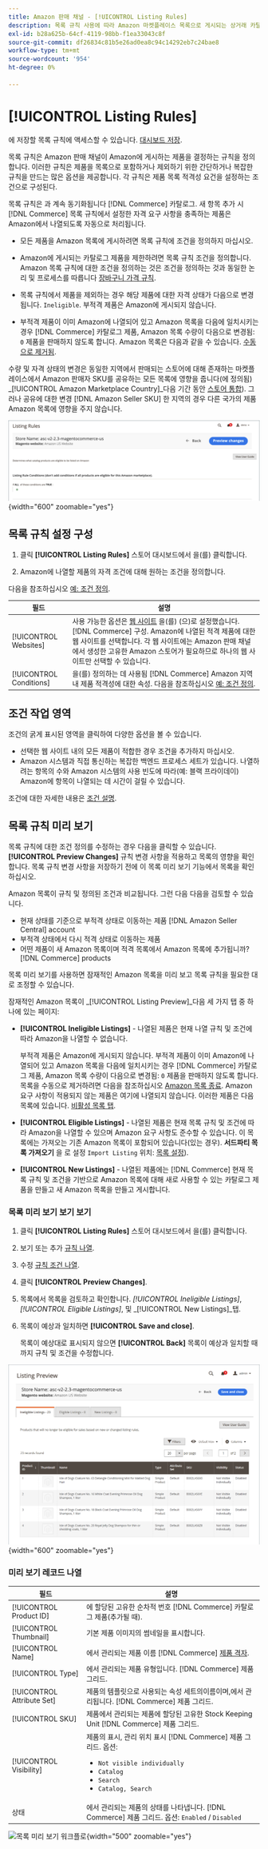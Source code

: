```yaml
---
title: Amazon 판매 채널 - [!UICONTROL Listing Rules]
description: 목록 규칙 사용에 따라 Amazon 마켓플레이스 목록으로 게시되는 상거래 카탈로그 제품이 결정됩니다.
exl-id: b28a625b-64cf-4119-98bb-f1ea33043c8f
source-git-commit: df26834c81b5e26ad0ea8c94c14292eb7c24bae8
workflow-type: tm+mt
source-wordcount: '954'
ht-degree: 0%

---
```


# [!UICONTROL Listing Rules]

에 저장할 목록 규칙에 액세스할 수 있습니다. [대시보드 저장](./amazon-store-dashboard.md).

목록 규칙은 Amazon 판매 채널이 Amazon에 게시하는 제품을 결정하는 규칙을 정의합니다. 이러한 규칙은 제품을 목록으로 포함하거나 제외하기 위한 간단하거나 복잡한 규칙을 만드는 많은 옵션을 제공합니다. 각 규칙은 제품 목록 적격성 요건을 설정하는 조건으로 구성된다.

목록 규칙은 과 계속 동기화됩니다 [!DNL Commerce] 카탈로그. 새 항목 추가 시 [!DNL Commerce] 목록 규칙에서 설정한 자격 요구 사항을 충족하는 제품은 Amazon에서 나열되도록 자동으로 처리됩니다.

- 모든 제품을 Amazon 목록에 게시하려면 목록 규칙에 조건을 정의하지 마십시오.

- Amazon에 게시되는 카탈로그 제품을 제한하려면 목록 규칙 조건을 정의합니다. Amazon 목록 규칙에 대한 조건을 정의하는 것은 조건을 정의하는 것과 동일한 논리 및 프로세스를 따릅니다 [장바구니 가격 규칙](https://experienceleague.adobe.com/docs/commerce-admin/marketing/promotions/cart-rules/price-rules-cart.html).

- 목록 규칙에서 제품을 제외하는 경우 해당 제품에 대한 자격 상태가 다음으로 변경됩니다. `Ineligible`. 부적격 제품은 Amazon에 게시되지 않습니다.

- 부적격 제품이 이미 Amazon에 나열되어 있고 Amazon 목록을 다음에 일치시키는 경우 [!DNL Commerce] 카탈로그 제품, Amazon 목록 수량이 다음으로 변경됨: `0` 제품을 판매하지 않도록 합니다. Amazon 목록은 다음과 같을 수 있습니다. [수동으로 제거됨](./end-listings-manually.md).

수량 및 자격 상태의 변경은 동일한 지역에서 판매되는 스토어에 대해 존재하는 마켓플레이스에서 Amazon 판매자 SKU를 공유하는 모든 목록에 영향을 줍니다(에 정의됨) _[!UICONTROL Amazon Marketplace Country]_다음 기간 동안 [스토어 통합](./store-integration.md)). 그러나 공유에 대한 변경 [!DNL Amazon Seller SKU] 한 지역의 경우 다른 국가의 제품 Amazon 목록에 영향을 주지 않습니다.

![규칙 나열](assets/ob-listing-rules.png){width="600" zoomable="yes"}

## 목록 규칙 설정 구성

1. 클릭 **[!UICONTROL Listing Rules]** 스토어 대시보드에서 을(를) 클릭합니다.

1. Amazon에 나열할 제품의 자격 조건에 대해 원하는 조건을 정의합니다.

다음을 참조하십시오 [예: 조건 정의](./ob-define-condition-example.md).

| 필드 | 설명 |
|---|---|
| [!UICONTROL Websites] | 사용 가능한 옵션은 [웹 사이트](https://experienceleague.adobe.com/docs/commerce-admin/start/setup/websites-stores-views.html) 을(를) (으)로 설정했습니다. [!DNL Commerce] 구성. Amazon에 나열된 적격 제품에 대한 웹 사이트를 선택합니다. 각 웹 사이트에는 Amazon 판매 채널에서 생성한 고유한 Amazon 스토어가 필요하므로 하나의 웹 사이트만 선택할 수 있습니다. |
| [!UICONTROL Conditions] | 을(를) 정의하는 데 사용됨 [!DNL Commerce] Amazon 지역 내 제품 적격성에 대한 속성. 다음을 참조하십시오 [예: 조건 정의](./ob-define-condition-example.md). |

## 조건 작업 영역

조건의 굵게 표시된 영역을 클릭하여 다양한 옵션을 볼 수 있습니다.

- 선택한 웹 사이트 내의 모든 제품이 적합한 경우 조건을 추가하지 마십시오.
- Amazon 시스템과 직접 통신하는 복잡한 백엔드 프로세스 세트가 있습니다. 나열하려는 항목의 수와 Amazon 시스템의 사용 빈도에 따라(예: 블랙 프라이데이) Amazon에 항목이 나열되는 데 시간이 걸릴 수 있습니다.

조건에 대한 자세한 내용은 [조건 설명](https://experienceleague.adobe.com/docs/commerce-admin/marketing/promotions/cart-rules/price-rules-cart.html).

## 목록 규칙 미리 보기

목록 규칙에 대한 조건 정의를 수정하는 경우 다음을 클릭할 수 있습니다. **[!UICONTROL Preview Changes]** 규칙 변경 사항을 적용하고 목록의 영향을 확인합니다. 목록 규칙 변경 사항을 저장하기 전에 이 목록 미리 보기 기능에서 목록을 확인하십시오.

Amazon 목록이 규칙 및 정의된 조건과 비교됩니다. 그런 다음 다음을 검토할 수 있습니다.

- 현재 상태를 기준으로 부적격 상태로 이동하는 제품 [!DNL Amazon Seller Central] account
- 부적격 상태에서 다시 적격 상태로 이동하는 제품
- 어떤 제품이 새 Amazon 목록이며 적격 목록에서 Amazon 목록에 추가됩니까? [!DNL Commerce] products

목록 미리 보기를 사용하면 잠재적인 Amazon 목록을 미리 보고 목록 규칙을 필요한 대로 조정할 수 있습니다.

잠재적인 Amazon 목록이 _[!UICONTROL Listing Preview]_다음 세 가지 탭 중 하나에 있는 페이지:

- **[!UICONTROL Ineligible Listings]** - 나열된 제품은 현재 나열 규칙 및 조건에 따라 Amazon을 나열할 수 없습니다.

   부적격 제품은 Amazon에 게시되지 않습니다. 부적격 제품이 이미 Amazon에 나열되어 있고 Amazon 목록을 다음에 일치시키는 경우 [!DNL Commerce] 카탈로그 제품, Amazon 목록 수량이 다음으로 변경됨: `0` 제품을 판매하지 않도록 합니다. 목록을 수동으로 제거하려면 다음을 참조하십시오 [Amazon 목록 종료](./end-listings-manually.md). Amazon 요구 사항이 적용되지 않는 제품은 여기에 나열되지 않습니다. 이러한 제품은 다음 목록에 있습니다. [비활성 목록 탭](./inactive-listings.md).

- **[!UICONTROL Eligible Listings]** - 나열된 제품은 현재 목록 규칙 및 조건에 따라 Amazon을 나열할 수 있으며 Amazon 요구 사항도 준수할 수 있습니다. 이 목록에는 가져오는 기존 Amazon 목록이 포함되어 있습니다(있는 경우). **서드파티 목록 가져오기** 을 로 설정 `Import Listing` 위치: [목록 설정](./third-party-listing-settings.md)).

- **[!UICONTROL New Listings]** - 나열된 제품에는 [!DNL Commerce] 현재 목록 규칙 및 조건을 기반으로 Amazon 목록에 대해 새로 사용할 수 있는 카탈로그 제품을 만들고 새 Amazon 목록을 만들고 게시합니다.

### 목록 미리 보기 보기 보기

1. 클릭 **[!UICONTROL Listing Rules]** 스토어 대시보드에서 을(를) 클릭합니다.

1. 보기 또는 추가 [규칙 나열](./listing-rules.md).

1. 수정 [규칙 조건 나열](./ob-define-condition-example.md).

1. 클릭 **[!UICONTROL Preview Changes]**.

1. 목록에서 목록을 검토하고 확인합니다. _[!UICONTROL Ineligible Listings]_,_[!UICONTROL Eligible Listings]_, 및 _[!UICONTROL New Listings]_탭.

1. 목록이 예상과 일치하면 **[!UICONTROL Save and close]**.

   목록이 예상대로 표시되지 않으면 **[!UICONTROL Back]** 목록이 예상과 일치할 때까지 규칙 및 조건을 수정합니다.

![목록 규칙 미리 보기](assets/amazon-listing-rule-preview.png){width="600" zoomable="yes"}

### 미리 보기 레코드 나열

| 필드 | 설명 |
|--- |--- |
| [!UICONTROL Product ID] | 에 할당된 고유한 순차적 번호 [!DNL Commerce] 카탈로그 제품(추가될 때). |
| [!UICONTROL Thumbnail] | 기본 제품 이미지의 썸네일을 표시합니다. |
| [!UICONTROL Name] | 에서 관리되는 제품 이름 [!DNL Commerce] [제품 격자](https://experienceleague.adobe.com/docs/commerce-admin/catalog/products/products-list.html). |
| [!UICONTROL Type] | 에서 관리되는 제품 유형입니다. [!DNL Commerce] 제품 그리드. |
| [!UICONTROL Attribute Set] | 제품의 템플릿으로 사용되는 속성 세트의이름이며,에서 관리됩니다. [!DNL Commerce] 제품 그리드. |
| [!UICONTROL SKU] | 제품에서 관리되는 제품에 할당된 고유한 Stock Keeping Unit [!DNL Commerce] 제품 그리드. |
| [!UICONTROL Visibility] | 제품의 표시, 관리 위치 표시 [!DNL Commerce] 제품 그리드. 옵션:<ul><li>`Not visible individually`</li><li>`Catalog`</li><li>`Search`</li><li>`Catalog, Search`</li></ul> |
| 상태 | 에서 관리되는 제품의 상태를 나타냅니다. [!DNL Commerce] 제품 그리드. 옵션: `Enabled` / `Disabled` |

![목록 미리 보기 워크플로](assets/listing-preview-flowchart.png){width="500" zoomable="yes"}
